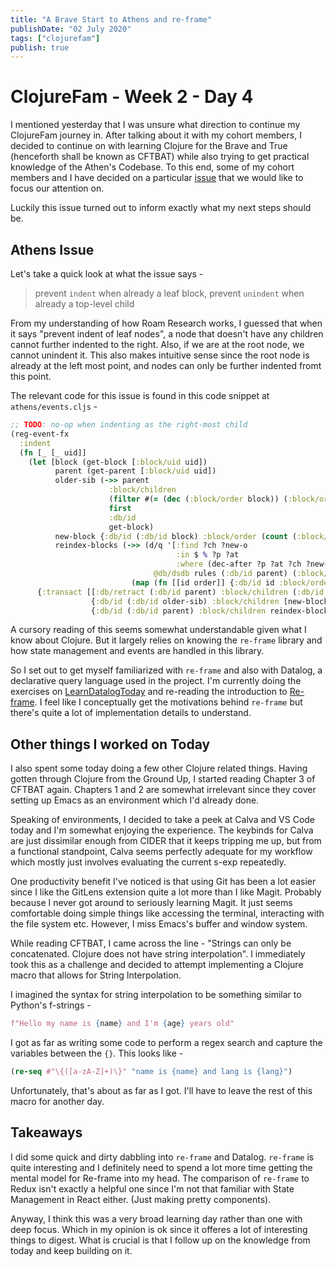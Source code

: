 ```yaml
---
title: "A Brave Start to Athens and re-frame"
publishDate: "02 July 2020"
tags: ["clojurefam"]
publish: true
---
```


# ClojureFam - Week 2 - Day 4

I mentioned yesterday that I was unsure what direction to continue my ClojureFam journey in. After talking about it with my cohort members, I decided to continue on with learning Clojure for the Brave and True (henceforth shall be known as CFTBAT) while also trying to get practical knowledge of the Athen's Codebase. To this end, some of my cohort members and I have decided on a particular [issue](https://github.com/athensresearch/athens/issues/209) that we would like to focus our attention on.

Luckily this issue turned out to inform exactly what my next steps should be.

## Athens Issue

Let's take a quick look at what the issue says -

> prevent `indent` when already a leaf block, prevent `unindent` when already a top-level child

From my understanding of how Roam Research works, I guessed that when it says "prevent indent of leaf nodes", a node that doesn't have any children cannot further indented to the right. Also, if we are at the root node, we cannot unindent it. This also makes intuitive sense since the root node is already at the left most point, and nodes can only be further indented fromt this point.

The relevant code for this issue is found in this code snippet at `athens/events.cljs` -

```clojure
;; TODO: no-op when indenting as the right-most child
(reg-event-fx
  :indent
  (fn [_ [_ uid]]
    (let [block (get-block [:block/uid uid])
          parent (get-parent [:block/uid uid])
          older-sib (->> parent
                      :block/children
                      (filter #(= (dec (:block/order block)) (:block/order %)))
                      first
                      :db/id
                      get-block)
          new-block {:db/id (:db/id block) :block/order (count (:block/children older-sib))}
          reindex-blocks (->> (d/q '[:find ?ch ?new-o
                                     :in $ % ?p ?at
                                     :where (dec-after ?p ?at ?ch ?new-o)]
                                @db/dsdb rules (:db/id parent) (:block/order block))
                           (map (fn [[id order]] {:db/id id :block/order order})))]
      {:transact [[:db/retract (:db/id parent) :block/children (:db/id block)]
                  {:db/id (:db/id older-sib) :block/children [new-block]} ;; becomes child of older sibling block — same parent but order-1
                  {:db/id (:db/id parent) :block/children reindex-blocks}]}))) ;; reindex parent
```

A cursory reading of this seems somewhat understandable given what I know about Clojure. But it largely relies on knowing the `re-frame` library and how state management and events are handled in this library.

So I set out to get myself familiarized with `re-frame` and also with Datalog, a declarative query language used in the project. I'm currently doing the exercises on [LearnDatalogToday](http://www.learndatalogtoday.org/) and re-reading the introduction to [Re-frame](https://purelyfunctional.tv/guide/re-frame-a-visual-explanation/). I feel like I conceptually get the motivations behind `re-frame` but there's quite a lot of implementation details to understand.

## Other things I worked on Today

I also spent some today doing a few other Clojure related things. Having gotten through Clojure from the Ground Up, I started reading Chapter 3 of CFTBAT again. Chapters 1 and 2 are somewhat irrelevant since they cover setting up Emacs as an environment which I'd already done.

Speaking of environments, I decided to take a peek at Calva and VS Code today and I'm somewhat enjoying the experience. The keybinds for Calva are just dissimilar enough from CIDER that it keeps tripping me up, but from a functional standpoint, Calva seems perfectly adequate for my workflow which mostly just involves evaluating the current s-exp repeatedly.

One productivity benefit I've noticed is that using Git has been a lot easier since I like the GitLens extension quite a lot more than I like Magit. Probably because I never got around to seriously learning Magit. It just seems comfortable doing simple things like accessing the terminal, interacting with the file system etc. However, I miss Emacs's buffer and window system.

While reading CFTBAT, I came across the line - "Strings can only be concatenated. Clojure does not have string interpolation". I immediately took this as a challenge and decided to attempt implementing a Clojure macro that allows for String Interpolation.

I imagined the syntax for string interpolation to be something similar to Python's f-strings -

```python
f"Hello my name is {name} and I'm {age} years old"
```

I got as far as writing some code to perform a regex search and capture the variables between the `{}`. This looks like -

```clojure
(re-seq #"\{([a-zA-Z]+)\}" "name is {name} and lang is {lang}")
```

Unfortunately, that's about as far as I got. I'll have to leave the rest of this macro for another day.

## Takeaways

I did some quick and dirty dabbling into `re-frame` and Datalog. `re-frame` is quite interesting and I definitely need to spend a lot more time getting the mental model for Re-frame into my head. The comparison of `re-frame` to Redux isn't exactly a helpful one since I'm not that familiar with State Management in React either. (Just making pretty components).

Anyway, I think this was a very broad learning day rather than one with deep focus. Which in my opinion is ok since it offeres a lot of interesting things to digest. What is crucial is that I follow up on the knowledge from today and keep building on it.
